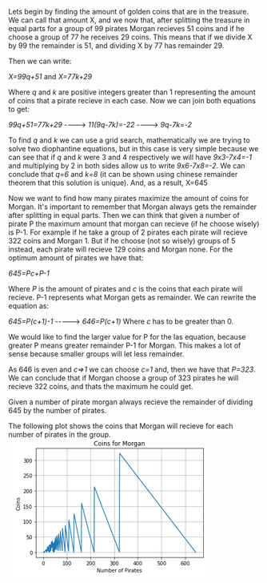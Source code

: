 Lets begin by finding the amount of golden coins that are in the treasure. We can call that amount X, and we now that, after splitting
the treasure in equal parts for a group of 99 pirates Morgan recieves 51 coins and if he choose a group of 77 he receives 29 coins. This
means that if we divide X by 99 the remainder is 51, and dividing X by 77 has remainder 29.

Then we can write:

_X=99q+51_ and _X=77k+29_ 

Where _q_ and _k_ are positive integers greater than 1 representing the amount of coins that a pirate recieve in each case. Now we can join both equations to get:

_99q+51=77k+29_  ---->    _11(9q-7k)=-22_ ---->   _9q-7k=-2_

To find _q_ and _k_ we can use a grid search, mathematically we are trying to solve two diophantine equations, but in this case is very simple because
we can see that if _q_ and _k_ were 3 and 4 respectively we will have _9x3-7x4=-1_ and multiplying by 2 in both sides allow us to write _9x6-7x8=-2_. We can
conclude that _q=6_ and _k=8_ (it can be shown using chinese  remainder theorem that this solution is unique). And, as a result, X=645

Now we want to find how many pirates maximize the amount of coins for Morgan. It's important to remember that Morgan always gets the remainder
after splitting in equal parts. Then we can think that given a number of pirate P the maximum amount that morgan can recieve (if he choose wisely)
is P-1. For example if he take a group of 2 pirates each pirate will recieve 322 coins and Morgan 1. But if he choose (not so wisely) groups of 5 instead, each
pirate will recieve 129 coins and Morgan none. For the optimum amount of pirates we have that:

_645=Pc+P-1_

Where _P_ is the amount of pirates and _c_ is the coins that each pirate will recieve. P-1 represents what Morgan gets as remainder. We can rewrite
the equation as:

_645=P(c+1)-1_ -----> _646=P(c+1)_  Where _c_ has to be greater than 0.

We would like to find the larger value for P for the las equation, because greater P means greater remainder P-1 for Morgan. This makes a lot of sense because smaller groups will let less remainder.

As 646 is even and _c=>1_ we can choose _c=1_ and, then we have that _P=323_. We can conclude that if Morgan choose a group of 323 pirates he will recieve 322 coins, and thats the maximum he could get.

Given a number of pirate morgan always recieve the remainder of dividing 645 by the number of pirates.

The following plot shows the coins that Morgan will recieve for each number of pirates in the group.
![](Captura.PNG)
